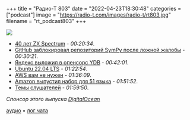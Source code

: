 +++
title = "Радио-Т 803"
date = "2022-04-23T18:30:48"
categories = ["podcast"]
image = "https://radio-t.com/images/radio-t/rt803.jpg"
filename = "rt_podcast803"
+++

![](https://radio-t.com/images/radio-t/rt803.jpg)

- [40 лет ZX Spectrum](https://github.blog/2022-04-23-zx-spectrum-40-year-anniversary/) - *00:20:34*.
- [GitHub заблокировал репозиторий SymPy после ложной жалобы](https://www.opennet.ru/opennews/art.shtml?num=57067) - *00:30:21*.
- [Яндекс выложил в опенсорс YDB](https://habr.com/ru/company/yandex/blog/660271/) - *00:42:01*.
- [Ubuntu 22.04 LTS](https://www.omgubuntu.co.uk/2022/04/ubuntu-22-04-lts-is-now-available-to-download) - *01:22:54*.
- [AWS вам не нужен](https://www.trickster.dev/post/you-probably-dont-need-aws-and-are-better-off-without-it/) - *01:36:09*.
- [Amazon выпустил набор для 51 языка](https://www.amazon.science/blog/amazon-releases-51-language-dataset-for-language-understanding) - *01:51:52*.
- [Темы слушателей](https://radio-t.com/p/2022/04/19/prep-803/) - *01:59:50*.

*Спонсор этого выпуска [DigitalOcean](https://do.co/radiot)*


[аудио](https://cdn.radio-t.com/rt_podcast803.mp3) • [лог чата](https://chat.radio-t.com/logs/radio-t-803.html)
<audio src="https://cdn.radio-t.com/rt_podcast803.mp3" preload="none"></audio>
